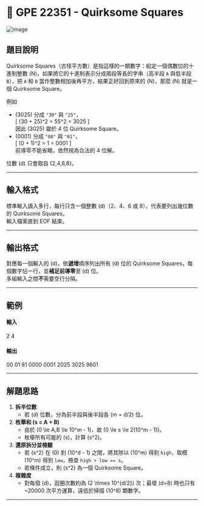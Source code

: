 # 🔢 GPE 22351 - Quirksome Squares

![image](https://github.com/user-attachments/assets/ee03d7eb-878b-4a52-9302-4e1bce7ab6cb)

## 題目說明
Quirksome Squares（古怪平方數）是指這樣的一類數字：給定一個偶數位的十進制整數 \(N\)，如果將它的十進制表示分成兩段等長的字串（高半段 `A` 與低半段 `B`），把 `A` 和 `B` 當作整數相加後再平方，結果正好回到原來的 \(N\)，那麼 \(N\) 就是一個 Quirksome Square。

例如  
- \(3025\) 分成 `"30"` 與 `"25"`，  
  \[
    (30 + 25)^2 = 55^2 = 3025
  \]  
  因此 \(3025\) 屬於 4 位 Quirksome Square。  
- \(0001\) 分成 `"00"` 與 `"01"`，  
  \[
    (0 + 1)^2 = 1 = 0001
  \]  
  前導零不能省略，依然視為合法的 4 位解。

位數 \(d\) 只會取自 \{2,4,6,8\}。

---

## 輸入格式
標準輸入讀入多行，每行只含一個整數 \(d\)（2、4、6 或 8），代表要列出幾位數的 Quirksome Squares。  
輸入檔案直到 EOF 結束。

---

## 輸出格式
對應每一個輸入的 \(d\)，依**遞增**順序列出所有 \(d\) 位的 Quirksome Squares，每個數字佔一行，並**補足前導零**至 \(d\) 位。  
多組輸入之間**不**需要空行分隔。

---

## 範例
#### 輸入
2
4

#### 輸出
00
01
81
0000
0001
2025
3025
9801


---

## 解題思路
1. **拆半位數**  
   - 若 \(d\) 位數，分為前半段與後半段各 \(m = d/2\) 位。  
2. **枚舉和 \(s = A + B\)**  
   - 由於 \(0 \le A,B \le 10^m - 1\)，故 \(0 \le s \le 2(10^m - 1)\)。  
   - 枚舉所有可能的 \(s\)，計算 \(s^2\)。  
3. **還原拆分並檢驗**  
   - 若 \(s^2\) 在 \(0\) 到 \(10^d - 1\) 之間，將其除以 \(10^m\) 得到 `high`，取模 \(10^m\) 得到 `low`，檢查 `high + low == s`。  
   - 若條件成立，則 \(s^2\) 為一個 Quirksome Square。  
4. **複雜度**  
   - 對每個 \(d\)，迴圈次數約為 \(2 \times 10^{d/2}\) 次；最壞 \(d=8\) 時也只有 ~20000 次平方運算，遠低於掃描 \(10^8\) 顆數字。  

---


